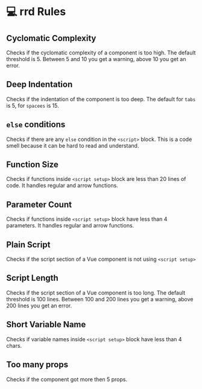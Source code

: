 # 💻 rrd Rules

## Cyclomatic Complexity

Checks if the cyclomatic complexity of a component is too high. The default threshold is 5. Between 5 and 10 you get a warning, above 10 you get an error.

## Deep Indentation

Checks if the indentation of the component is too deep. The default for `tabs` is 5, for `spacees` is 15.

## `else` conditions

Checks if there are any `else` condition in the `<script>` block. This is a code smell because it can be hard to read and understand.

## Function Size

Checks if functions inside `<script setup>` block are less than 20 lines of code. It handles regular and arrow functions.

## Parameter Count

Checks if functions inside `<script setup>` block have less than 4 parameters. It handles regular and arrow functions.

## Plain Script

Checks if the script section of a Vue component is not using `<script setup>`

## Script Length

Checks if the script section of a Vue component is too long. The default threshold is 100 lines. Between 100 and 200 lines you get a warning, above 200 lines you get an error.

## Short Variable Name

Checks if variable names inside `<script setup>` block have less than 4 chars.

## Too many props

Checks if the component got more then 5 props.
